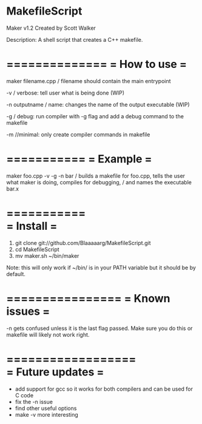 MakefileScript
==============
Maker v1.2
Created by Scott Walker

Description: A shell script that creates a C++ makefile.

==============
= How to use =
==============

maker filename.cpp
/ filename should contain the main entrypoint
  
-v
/ verbose: tell user what is being done (WIP)
  
-n outputname
/ name: changes the name of the output executable (WIP)
  
-g
/ debug: run compiler with -g flag and add a debug command to the makefile
  
-m
//minimal: only create compiler commands in makefile

===========
= Example =
===========

maker foo.cpp -v -g -n bar
/ builds a makefile for foo.cpp, tells the user what maker is doing, compiles for debugging,
/ and names the executable bar.x

===========  
= Install =
===========

1. git clone git://github.com/Blaaaaarg/MakefileScript.git
2. cd MakefileScript
3. mv maker.sh ~/bin/maker
  
Note: this will only work if ~/bin/ is in your PATH variable but it should be by default.
  
================
= Known issues =
================

-n gets confused unless it is the last flag passed. Make sure you do this or makefile will likely not work right.

==================  
= Future updates =
==================

- add support for gcc so it works for both compilers and can be used for C code
- fix the -n issue
- find other useful options
- make -v more interesting
